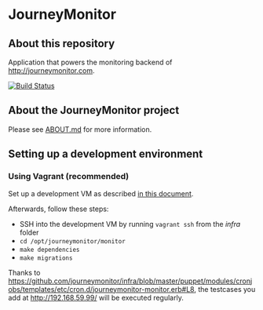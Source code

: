 # JourneyMonitor

## About this repository

Application that powers the monitoring backend of http://journeymonitor.com.

[![Build Status](https://travis-ci.org/journeymonitor/monitor.png?branch=master)](https://travis-ci.org/journeymonitor/monitor)


## About the JourneyMonitor project

Please see [ABOUT.md](https://github.com/journeymonitor/infra/blob/master/ABOUT.md) for more information.


## Setting up a development environment

### Using Vagrant (recommended)

Set up a development VM as described [in this document](https://github.com/journeymonitor/infra/blob/master/README.md#setting-up-a-development-environment).

Afterwards, follow these steps:

- SSH into the development VM by running `vagrant ssh` from the *infra* folder
- `cd /opt/journeymonitor/monitor`
- `make dependencies`
- `make migrations`

Thanks to https://github.com/journeymonitor/infra/blob/master/puppet/modules/cronjobs/templates/etc/cron.d/journeymonitor-monitor.erb#L8,
the testcases you add at http://192.168.59.99/ will be executed regularly.
